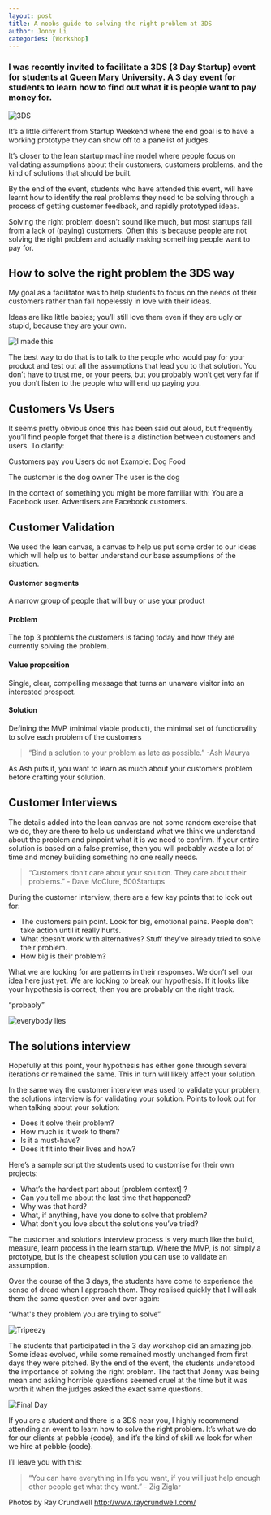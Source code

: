 ```yaml
---
layout: post
title: A noobs guide to solving the right problem at 3DS
author: Jonny Li
categories: [Workshop]
---
```


### I was recently invited to facilitate a 3DS (3 Day Startup) event for students at Queen Mary University. A 3 day event for students to learn how to find out what it is people want to pay money for.

![3DS](/img/posts/2015-07-17-solving-the-right-problem/3ds.jpg)

It’s a little different from Startup Weekend where the end goal is to have a working prototype they can show off to a panelist of judges.

It’s closer to the lean startup machine model where people focus on validating assumptions about their customers, customers problems, and the kind of solutions that should be built.

By the end of the event, students who have attended this event, will have learnt how to identify the real problems they need to be solving through a process of getting customer feedback, and rapidly prototyped ideas.

Solving the right problem doesn’t sound like much, but most startups fail from a lack of (paying) customers. Often this is because people are not solving the right problem and actually making something people want to pay for.

## How to solve the right problem the 3DS way
My goal as a facilitator was to help students to focus on the needs of their customers rather than fall hopelessly in love with their ideas.

Ideas are like little babies; you’ll still love them even if they are ugly or stupid, because they are your own.

![I made this](/img/posts/2015-07-17-solving-the-right-problem/i-made-this.jpg)

The best way to do that is to talk to the people who would pay for your product and test out all the assumptions that lead you to that solution. You don’t have to trust me, or your peers, but you probably won’t get very far if you don’t listen to the people who will end up paying you.

## Customers Vs Users
It seems pretty obvious once this has been said out aloud, but frequently you’ll find people forget that there is a distinction between customers and users. To clarify:

Customers pay you
Users do not
Example: Dog Food

The customer is the dog owner
The user is the dog

In the context of something you might be more familiar with:
You are a Facebook user.
Advertisers are Facebook customers.

## Customer Validation
We used the lean canvas, a canvas to help us put some order to our ideas which will help us to better understand our base assumptions of the situation.

#### Customer segments
A narrow group of people that will buy or use your product

#### Problem
The top 3 problems the customers is facing today and how they are currently solving the problem.

#### Value proposition
Single, clear, compelling message that turns an unaware visitor into an interested prospect.

#### Solution
Defining the MVP (minimal viable product), the minimal set of functionality to solve each problem of the customers

> “Bind a solution to your problem as late as possible.” -Ash Maurya

As Ash puts it, you want to learn as much about your customers problem before crafting your solution.

## Customer Interviews
The details added into the lean canvas are not some random exercise that we do, they are there to help us understand what we think we understand about the problem and pinpoint what it is we need to confirm. If your entire solution is based on a false premise, then you will probably waste a lot of time and money building something no one really needs.

> “Customers don’t care about your solution. They care about their problems.” - Dave McClure, 500Startups

During the customer interview, there are a few key points that to look out for:

- The customers pain point. Look for big, emotional pains. People don’t take action until it really hurts.
- What doesn’t work with alternatives? Stuff they’ve already tried to solve their problem.
- How big is their problem?

What we are looking for are patterns in their responses. We don’t sell our idea here just yet. We are looking to break our hypothesis. If it looks like your hypothesis is correct, then you are probably on the right track.

“probably”

![everybody lies](/img/posts/2015-07-17-solving-the-right-problem/everybody-lies.jpg)

## The solutions interview
Hopefully at this point, your hypothesis has either gone through several iterations or remained the same. This in turn will likely affect your solution.

In the same way the customer interview was used to validate your problem, the solutions interview is for validating your solution. Points to look out for when talking about your solution:

- Does it solve their problem?
- How much is it work to them?
- Is it a must-have?
- Does it fit into their lives and how?

Here’s a sample script the students used to customise for their own projects:

- What’s the hardest part about [problem context] ?
- Can you tell me about the last time that happened?
- Why was that hard?
- What, if anything, have you done to solve that problem?
- What don’t you love about the solutions you’ve tried?

The customer and solutions interview process is very much like the build, measure, learn process in the learn startup. Where the MVP, is not simply a prototype, but is the cheapest solution you can use to validate an assumption.

Over the course of the 3 days, the students have come to experience the sense of dread when I approach them. They  realised quickly that I will ask them the same question over and over again:

“What's they problem you are trying to solve”

![Tripeezy](/img/posts/2015-07-17-solving-the-right-problem/Tripeezy.jpg)

The students that participated in the 3 day workshop did an amazing job. Some ideas evolved, while some remained mostly unchanged from first days they were pitched. By the end of the event, the students understood the importance of solving the right problem. The fact that Jonny was being mean and asking horrible questions seemed cruel at the time but it was worth it when the judges asked the exact same questions.

![Final Day](/img/posts/2015-07-17-solving-the-right-problem/final-day.jpg)

If you are a student and there is a 3DS near you, I highly recommend attending an event to learn how to solve the right problem. It’s what we do for our clients at pebble {code}, and it’s the kind of skill we look for when we hire at pebble {code}.

I’ll leave you with this:

> “You can have everything in life you want, if you will just help enough other people get what they want.” - Zig Ziglar

Photos by Ray Crundwell http://www.raycrundwell.com/
